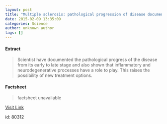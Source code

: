 ```yaml
---
layout: post
title: "Multiple sclerosis: pathological progression of disease documented"
date: 2015-02-09 13:35:09
categories: Science
author: unknown author
tags: []
---
```



#### Extract
>Scientist have documented the pathological progress of the disease from its early to late stage and also shown that inflammatory and neurodegenerative processes have a role to play. This raises the possibility of new treatment options.  

#### Factsheet
>factsheet unavailable

[Visit Link](http://feeds.sciencedaily.com/~r/sciencedaily/~3/YN282ctsXMY/150209083509.htm)

id:   80312
